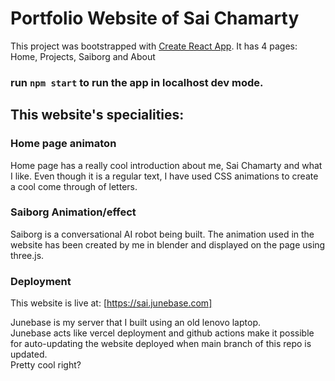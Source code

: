 # Portfolio Website of Sai Chamarty

This project was bootstrapped with [Create React App](https://github.com/facebook/create-react-app).
It has 4 pages: Home, Projects, Saiborg and About

### run `npm start` to run the app in localhost dev mode.

## This website's specialities:
### Home page animaton
Home page has a really cool introduction about me, Sai Chamarty and what I like. Even though it is a regular text, I have used CSS animations to create a cool come through of letters.

### Saiborg Animation/effect
Saiborg is a conversational AI robot being built. The animation used in the website has been created by me in blender and displayed on the page using three.js.

### Deployment
This website is live at:
[https://sai.junebase.com]

Junebase is my server that I built using an old lenovo laptop.  
Junebase acts like vercel deployment and github actions make it possible for auto-updating the website deployed when main branch of this repo is updated.   
Pretty cool right?  

